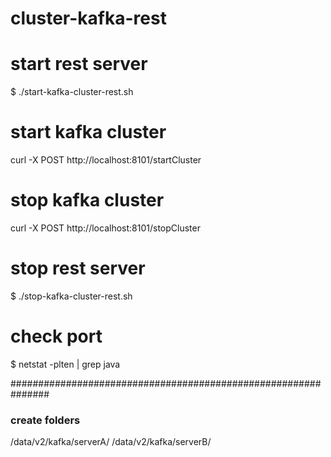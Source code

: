 # cluster-kafka-rest

# start rest server
$ ./start-kafka-cluster-rest.sh

# start kafka cluster
curl -X POST http://localhost:8101/startCluster


# stop kafka cluster
curl -X POST http://localhost:8101/stopCluster


# stop rest server
$ ./stop-kafka-cluster-rest.sh


# check port
$ netstat -plten | grep java


###############################################################
### create folders
/data/v2/kafka/serverA/
/data/v2/kafka/serverB/
